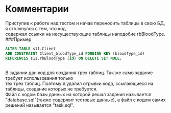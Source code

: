  # Комментарии  
Приступив к работе над тестом и начав переносить таблицы в свою БД, я столкнулся с тем, что код  
содержал ссылки на несуществующие таблицы наподобие rbBloodType.  
###Пример
 
```sql
ALTER TABLE s11.Client
ADD CONSTRAINT Client_bloodType_id FOREIGN KEY (bloodType_id)
REFERENCES s11.rbBloodType (id) ON DELETE SET NULL;
 
```
  
 В задании дан код для создания трех таблиц. Так же само задание требует использования только  
 тех трех таблиц. Поэтому я удалил отрывки кода, ссылающиеся на таблицы, 
 создание которых не требуется.  
 Файл с кодом базы данных на которой решал задания называется "database.sql"(также содержит тестовые данные),
 а файл с кодом самих решений называется "task.sql".
